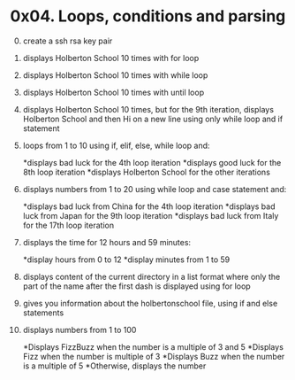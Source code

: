 # 0x04. Loops, conditions and parsing

0. create a ssh rsa key pair

1. displays Holberton School 10 times with for loop

2. displays Holberton School 10 times with while loop

3. displays Holberton School 10 times with until loop

4. displays Holberton School 10 times, but for the 9th iteration, displays Holberton School and then Hi on a new line using only while loop and if statement

5.  loops from 1 to 10 using if, elif, else, while loop and:

    *displays bad luck for the 4th loop iteration
    *displays good luck for the 8th loop iteration
    *displays Holberton School for the other iterations

6. displays numbers from 1 to 20 using while loop and case statement and:

   *displays bad luck from China for the 4th loop iteration
   *displays bad luck from Japan for the 9th loop iteration
   *displays bad luck from Italy for the 17th loop iteration

7. displays the time for 12 hours and 59 minutes:

   *display hours from 0 to 12
   *display minutes from 1 to 59

8. displays content of the current directory in a list format where only the part of the name after the first dash is displayed using for loop

9. gives you information about the holbertonschool file, using if and else statements

10. displays numbers from 1 to 100

    *Displays FizzBuzz when the number is a multiple of 3 and 5
    *Displays Fizz when the number is multiple of 3
    *Displays Buzz when the number is a multiple of 5
    *Otherwise, displays the number
